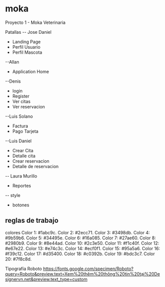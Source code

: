 # moka
 Proyecto 1 - Moka Veterinaria

Patallas
-- Jose Daniel
- Landing Page
- Perfil Usuario
- Perfil Mascota

--Allan
- Application Home

--Denis
- login
- Register
- Ver citas
- Ver reservacion

--Luis Solano
- Factura
- Pago Tarjeta

--Luis Daniel
- Crear Cita
- Detalle cita
- Crear reservacion
- Detalle de reservacion

-- Laura Murillo
- Reportes


-- style

- botones
    
    



## reglas de trabajo

colores
Color 1: #1abc9c.
Color 2: #2ecc71.
Color 3: #3498db.
Color 4: #9b59b6.
Color 5: #34495e.
Color 6: #16a085.
Color 7: #27ae60.
Color 8: #2980b9.
Color 9: #8e44ad.
Color 10: #2c3e50.
Color 11: #f1c40f.
Color 12: #e67e22.
Color 13: #e74c3c.
Color 14: #ecf0f1.
Color 15: #95a5a6.
Color 16: #f39c12.
Color 17: #d35400.
Color 18: #c0392b.
Color 19: #bdc3c7.
Color 20: #7f8c8d.

Tipografía
Roboto 
https://fonts.google.com/specimen/Roboto?query=Roboto&preview.text=Xem%20thêm%20thông%20tin%20tại%20Designervn.net&preview.text_type=custom


